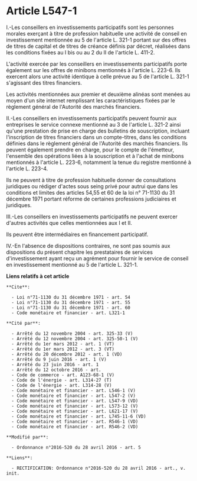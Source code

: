 # Article L547-1

I.-Les conseillers en investissements participatifs sont les personnes morales exerçant à titre de profession habituelle une
activité de conseil en investissement mentionnée au 5 de l'article L. 321-1 portant sur des offres de titres de capital et de
titres de créance définis par décret, réalisées dans les conditions fixées au I bis ou au 2 du II de l'article L. 411-2.

L'activité exercée par les conseillers en investissements participatifs porte également sur les offres de minibons mentionnés
à l'article L. 223-6. Ils exercent alors une activité identique à celle prévue au 5 de l'article L. 321-1 s'agissant des
titres financiers. 

Les activités mentionnées aux premier et deuxième alinéas sont menées au moyen d'un site internet remplissant les
caractéristiques fixées par le règlement général de l'Autorité des marchés financiers. 

II.-Les conseillers en investissements participatifs peuvent fournir aux entreprises le service connexe mentionné au 3 de
l'article L. 321-2 ainsi qu'une prestation de prise en charge des bulletins de souscription, incluant l'inscription de titres
financiers dans un compte-titres, dans les conditions définies dans le règlement général de l'Autorité des marchés
financiers. Ils peuvent également prendre en charge, pour le compte de l'émetteur, l'ensemble des opérations liées à la
souscription et à l'achat de minibons mentionnés à l'article L. 223-6, notamment la tenue du registre mentionné à l'article
L. 223-4.

Ils ne peuvent à titre de profession habituelle donner de consultations juridiques ou rédiger d'actes sous seing privé pour
autrui que dans les conditions et limites des articles 54,55 et 60 de la loi n° 71-1130 du 31 décembre 1971 portant réforme
de certaines professions judiciaires et juridiques. 

III.-Les conseillers en investissements participatifs ne peuvent exercer d'autres activités que celles mentionnées aux I et
II. 

Ils peuvent être intermédiaires en financement participatif. 

IV.-En l'absence de dispositions contraires, ne sont pas soumis aux dispositions du présent chapitre les prestataires de
services d'investissement ayant reçu un agrément pour fournir le service de conseil en investissement mentionné au 5 de
l'article L. 321-1.

**Liens relatifs à cet article**

	**Cite**:

	  - Loi n°71-1130 du 31 décembre 1971 - art. 54
	  - Loi n°71-1130 du 31 décembre 1971 - art. 55
	  - Loi n°71-1130 du 31 décembre 1971 - art. 60
	  - Code monétaire et financier - art. L321-1

	**Cité par**:

	  - Arrêté du 12 novembre 2004 - art. 325-33 (V)
	  - Arrêté du 12 novembre 2004 - art. 325-50-1 (V)
	  - Arrêté du 1er mars 2012 - art. 1 (VT)
	  - Arrêté du 1er mars 2012 - art. 3 (VT)
	  - Arrêté du 20 décembre 2012 - art. 1 (VD)
	  - Arrêté du 9 juin 2016 - art. 1 (V)
	  - Arrêté du 23 juin 2016 - art. 1
	  - Arrêté du 12 octobre 2016 - art.
	  - Code de commerce - art. A123-68-1 (V)
	  - Code de l'énergie - art. L314-27 (T)
	  - Code de l'énergie - art. L314-28 (V)
	  - Code monétaire et financier - art. L546-1 (V)
	  - Code monétaire et financier - art. L547-2 (V)
	  - Code monétaire et financier - art. L547-9 (VD)
	  - Code monétaire et financier - art. L573-12 (V)
	  - Code monétaire et financier - art. L621-17 (V)
	  - Code monétaire et financier - art. L745-11-6 (VD)
	  - Code monétaire et financier - art. R546-1 (VD)
	  - Code monétaire et financier - art. R546-2 (VD)

	**Modifié par**:

	  - Ordonnance n°2016-520 du 28 avril 2016 - art. 5

	**Liens**:

	  - RECTIFICATION: Ordonnance n°2016-520 du 28 avril 2016 - art., v. init.
